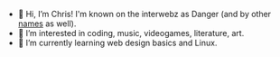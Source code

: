 - 👋 Hi, I’m Chris! I'm known on the interwebz as Danger (and by other [names](https://pronouny.xyz/u/dangerloid 'my Pronouny') as well). 
- 👀 I’m interested in coding, music, videogames, literature, art.
- 🌱 I’m currently learning web design basics and Linux.

<!---
dangerloid/dangerloid is a ✨ special ✨ repository because its `README.md` (this file) appears on your GitHub profile.
You can click the Preview link to take a look at your changes.
--->
